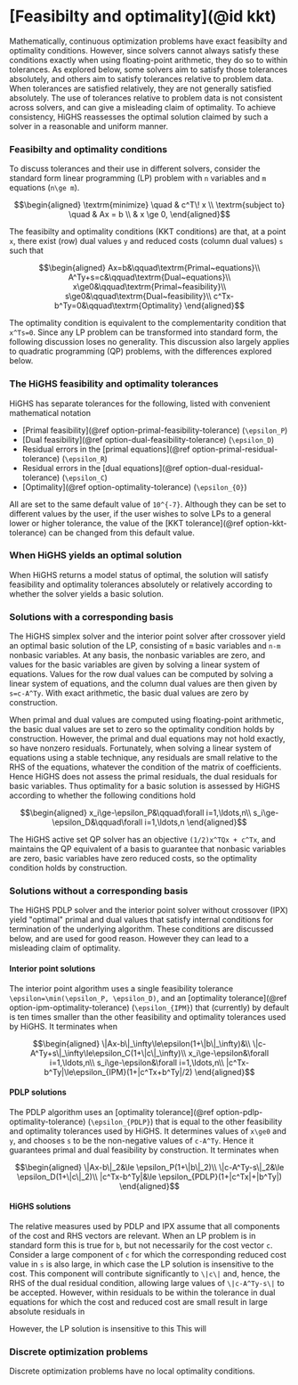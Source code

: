 # [Feasibilty and optimality](@id kkt)

Mathematically, continuous optimization problems have exact feasibilty and optimality conditions. However, since solvers cannot always satisfy these conditions exactly when using floating-point arithmetic, they do so to within tolerances. As explored below, some solvers aim to satisfy those tolerances absolutely, and others aim to satisfy tolerances relative to problem data. When tolerances are satisfied relatively, they are not generally satisfied absolutely. The use of tolerances relative to problem data is not consistent across solvers, and can give a misleading claim of optimality. To achieve consistency, HiGHS reassesses the optimal solution claimed by such a solver in a reasonable and uniform manner.

### Feasibilty and optimality conditions

To discuss tolerances and their use in different solvers, consider the standard form linear programming (LP) problem with ``n`` variables and ``m`` equations (``n\ge m``). 
```math
\begin{aligned}
\textrm{minimize}   \quad & c^T\! x        \\
\textrm{subject to} \quad & Ax = b  \\
                          & x \ge 0,
\end{aligned}
```
The feasibilty and optimality conditions (KKT conditions) are that, at a point ``x``, there exist (row) dual values ``y`` and reduced costs (column dual values) ``s`` such that
```math
\begin{aligned}
Ax=b&\qquad\textrm{Primal~equations}\\
A^Ty+s=c&\qquad\textrm{Dual~equations}\\
x\ge0&\qquad\textrm{Primal~feasibility}\\
s\ge0&\qquad\textrm{Dual~feasibility}\\
c^Tx-b^Ty=0&\qquad\textrm{Optimality}
\end{aligned}
```
The optimality condition is equivalent to the complementarity condition that `x^Ts=0`. Since any LP problem can be transformed into standard form, the following discussion loses no generality. This discussion also largely applies to quadratic programming (QP) problems, with the differences explored below. 

### The HiGHS feasibility and optimality tolerances

HiGHS has separate tolerances for the following, listed with convenient mathematical notation

- [Primal feasibility](@ref option-primal-feasibility-tolerance) (``\epsilon_P``)
- [Dual feasibility](@ref option-dual-feasibility-tolerance) (``\epsilon_D``)
- Residual errors in the [primal equations](@ref option-primal-residual-tolerance) (``\epsilon_R``)
- Residual errors in the [dual equations](@ref option-dual-residual-tolerance) (``\epsilon_C``)
- [Optimality](@ref option-optimality-tolerance) (``\epsilon_{O}``)

All are set to the same default value of ``10^{-7}``. Although they can be set to different values by the user, if the user wishes to solve LPs to a general lower or higher tolerance, the value of the [KKT tolerance](@ref option-kkt-tolerance) can be changed from this default value.

### When HiGHS yields an optimal solution

When HiGHS returns a model status of optimal, the solution will satisfy feasibility and optimality tolerances absolutely or relatively according to whether the solver yields a basic solution.

### Solutions with a corresponding basis

The HiGHS simplex solver and the interior point solver after crossover yield an optimal basic solution of the LP, consisting of ``m`` basic variables and ``n-m`` nonbasic variables. At any basis, the nonbasic variables are zero, and values for the basic variables are given by solving a linear system of equations. Values for the row dual values can be computed by solving a linear system of equations, and the column dual values are then given by ``s=c-A^Ty``. With exact arithmetic, the basic dual values are zero by construction. 

When primal and dual values are computed using floating-point arithmetic, the basic dual values are set to zero so the optimality condition holds by construction. However, the primal and dual equations may not hold exactly, so have nonzero residuals. Fortunately, when solving a linear system of equations using a stable technique, any residuals are small relative to the RHS of the equations, whatever the condition of the matrix of coefficients. Hence HiGHS does not assess the primal residuals, the dual residuals for basic variables. Thus optimality for a basic solution is assessed by HiGHS according to whether the following conditions hold
```math
\begin{aligned}
x_i\ge-\epsilon_P&\qquad\forall i=1,\ldots,n\\
s_i\ge-\epsilon_D&\qquad\forall i=1,\ldots,n
\end{aligned}
```

The HiGHS active set QP solver has an objective ``(1/2)x^TQx + c^Tx``, and maintains the QP equivalent of a basis to guarantee that nonbasic variables are zero, basic variables have zero reduced costs, so the optimality condition holds by construction. 


### Solutions without a corresponding basis

The HiGHS PDLP solver and the interior point solver without crossover (IPX) yield "optimal" primal and dual values that satisfy internal conditions for termination of the underlying algorithm. These conditions are discussed below, and are used for good reason. However they can lead to a misleading claim of optimality.

#### Interior point solutions

The interior point algorithm uses a single feasibility tolerance ``\epsilon=\min(\epsilon_P, \epsilon_D)``, and an [optimality tolerance](@ref option-ipm-optimality-tolerance) (``\epsilon_{IPM}``) that (currently) by default is ten times smaller than the other feasibility and optimality tolerances used by HiGHS. It terminates when

```math
\begin{aligned}
\|Ax-b\|_\infty\le\epsilon(1+\|b\|_\infty)&\\
\|c-A^Ty+s\|_\infty\le\epsilon_C(1+\|c\|_\infty)\\
x_i\ge-\epsilon&\forall i=1,\ldots,n\\
s_i\ge-\epsilon&\forall i=1,\ldots,n\\
|c^Tx-b^Ty|\le\epsilon_{IPM}(1+|c^Tx+b^Ty|/2)
\end{aligned}
```

#### PDLP solutions

The PDLP algorithm uses an [optimality tolerance](@ref option-pdlp-optimality-tolerance) (``\epsilon_{PDLP}``) that is equal to the other feasibility and optimality tolerances used by HiGHS. It determines values of ``x\ge0`` and ``y``, and chooses ``s`` to be the non-negative values of ``c-A^Ty``. Hence it guarantees primal and dual feasibility by construction. It terminates when

```math
\begin{aligned}
\|Ax-b\|_2&\le \epsilon_P(1+\|b\|_2)\\
\|c-A^Ty-s\|_2&\le \epsilon_D(1+\|c\|_2)\\
|c^Tx-b^Ty|&\le \epsilon_{PDLP}(1+|c^Tx|+|b^Ty|)
\end{aligned}
```

#### HiGHS solutions

The relative measures used by PDLP and IPX assume that all components of the cost and RHS vectors are relevant. When an LP problem is in standard form this is true for ``b``, but not necessarily for the cost vector ``c``. Consider a large component of ``c`` for which the corresponding reduced cost value in ``s`` is also large, in which case the LP solution is insensitive to the cost. This component will contribute significantly to ``\|c\|`` and, hence, the RHS of the dual residual condition, allowing large values of ``\|c-A^Ty-s\|`` to be accepted. However, within  residuals to be within the tolerance in dual equations for which the cost and reduced cost are small result in large absolute residuals in 

However, the LP solution is insensitive to this This will 



### Discrete optimization problems

Discrete optimization problems have no local optimality conditions. 

